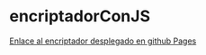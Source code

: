 # encriptadorConJS
[Enlace al encriptador desplegado en github Pages](https://jairodaniel-17.github.io/encriptadorConJS/)
